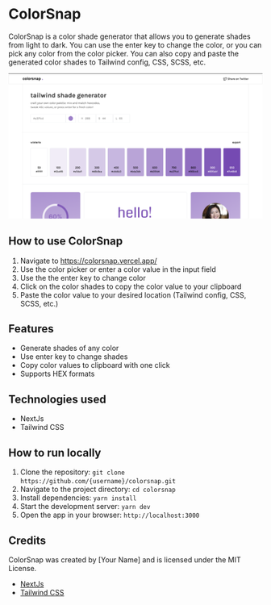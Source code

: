# ColorSnap

ColorSnap is a color shade generator that allows you to generate shades from light to dark. You can use the enter key to change the color, or you can pick any color from the color picker. You can also copy and paste the generated color shades to Tailwind config, CSS, SCSS, etc.

![ColorSnap Screenshot](/public/screenshot.png)

## How to use ColorSnap

1. Navigate to https://colorsnap.vercel.app/
2. Use the color picker or enter a color value in the input field
3. Use the the enter key to change color
4. Click on the color shades to copy the color value to your clipboard
5. Paste the color value to your desired location (Tailwind config, CSS, SCSS, etc.)

## Features

- Generate shades of any color
- Use enter key to change shades
- Copy color values to clipboard with one click
- Supports HEX formats

## Technologies used

- NextJs
- Tailwind CSS

## How to run locally

1. Clone the repository: `git clone https://github.com/{username}/colorsnap.git`
2. Navigate to the project directory: `cd colorsnap`
3. Install dependencies: `yarn install`
4. Start the development server: `yarn dev`
5. Open the app in your browser: `http://localhost:3000`

## Credits

ColorSnap was created by [Your Name] and is licensed under the MIT License. 

- [NextJs](https://nextjs.org/)
- [Tailwind CSS](https://tailwindcss.com/)
